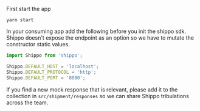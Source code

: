 First start the app

```
yarn start
```

In your consuming app add the following before you init the shippo sdk. Shippo doesn't expose the endpoint as an option so we have to mutate the constructor static values.

```js
import Shippo from 'shippo';

Shippo.DEFAULT_HOST = 'localhost';
Shippo.DEFAULT_PROTOCOL = 'http';
Shippo.DEFAULT_PORT = '8080';
```

If you find a new mock response that is relevant, please add it to the collection in `src/shipment/responses` so we can share Shippo tribulations across the team.